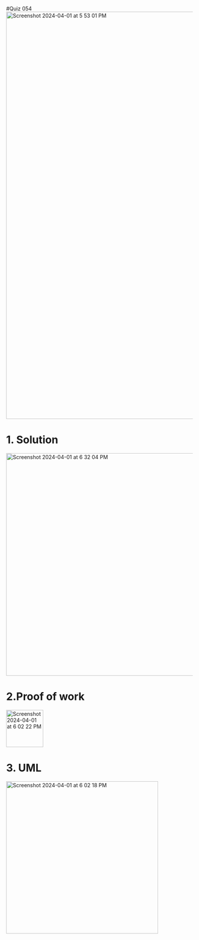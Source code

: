 #Quiz 054
<img width="1096" alt="Screenshot 2024-04-01 at 5 53 01 PM" src="https://github.com/K-Schriber/Unit-4-Comp-Sci/assets/142757998/c3032e9d-ae87-4545-a68a-f21ce265e91e">

# 1. Solution

<img width="599" alt="Screenshot 2024-04-01 at 6 32 04 PM" src="https://github.com/K-Schriber/Unit-4-Comp-Sci/assets/142757998/2cebdd9c-872c-4352-b384-b70c31b2097e">

# 2.Proof of work
<img width="100" alt="Screenshot 2024-04-01 at 6 02 22 PM" src="https://github.com/K-Schriber/Unit-4-Comp-Sci/assets/142757998/cf8ad91e-9fdd-4c8a-b700-2339c874b3e9">


# 3. UML


<img width="410" alt="Screenshot 2024-04-01 at 6 02 18 PM" src="https://github.com/K-Schriber/Unit-4-Comp-Sci/assets/142757998/f2b2076e-4d87-4f56-bb61-4e4b112834ae">
